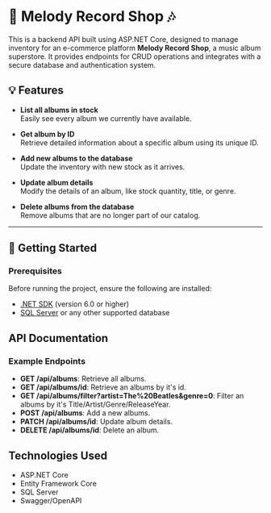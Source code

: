 ﻿# 🎵 Melody Record Shop 🎶

This is a backend API built using ASP.NET Core, designed to manage inventory for an e-commerce platform **Melody Record Shop**, a music album superstore. 
It provides endpoints for CRUD operations and integrates with a secure database and authentication system.



## 💡 Features

- **List all albums in stock**  
  Easily see every album we currently have available.

- **Get album by ID**  
  Retrieve detailed information about a specific album using its unique ID.

- **Add new albums to the database**  
  Update the inventory with new stock as it arrives.

- **Update album details**  
  Modify the details of an album, like stock quantity, title, or genre.

- **Delete albums from the database**  
  Remove albums that are no longer part of our catalog.

---

## 🚀 Getting Started

### Prerequisites

Before running the project, ensure the following are installed:
- [.NET SDK](https://dotnet.microsoft.com/download) (version 6.0 or higher)
- [SQL Server](https://www.microsoft.com/en-us/sql-server) or any other supported database


## API Documentation

### Example Endpoints
- **GET /api/albums**: Retrieve all albums.
- **GET /api/albums/id**: Retrieve an albums by it's id.
- **GET /api/albums/filter?artist=The%20Beatles&genre=0**: Filter an albums by it's Title/Artist/Genre/ReleaseYear.
- **POST /api/albums**: Add a new albums.
- **PATCH /api/albums/id**: Update album details.
- **DELETE /api/albums/id**: Delete an album.



## Technologies Used
- ASP.NET Core
- Entity Framework Core
- SQL Server
- Swagger/OpenAPI
